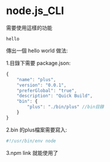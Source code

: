 node.js_CLI
===========

需要使用這樣的功能
````
hello
````
傳出一個 hello world 做法:

1.目錄下需要 package.json:
````javascript
{	
	"name": "plus",
  	"version": "0.0.1",
  	"preferGlobal": "true",
  	"description": "Quick Build",
	"bin": {
    	"plus": "./bin/plus" //bin目錄
  	}
}
````
2.bin 的plus檔案需要寫入:
````javascript
#!/usr/bin/env node
````
3.npm link 就能使用了
